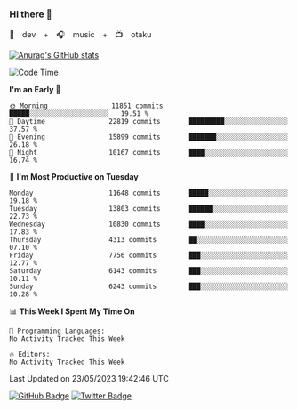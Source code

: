 ### Hi there 👋

🚀　dev　+　🎧　music　+　📺　otaku


[![Anurag's GitHub stats](https://github-readme-stats.vercel.app/api?username=koheitasaka&count_private=true&show_icons=true&theme=monokai)](https://github.com/koheitasaka/github-readme-stats)

<!--START_SECTION:waka-->
![Code Time](http://img.shields.io/badge/Code%20Time-1%2C161%20hrs%2023%20mins-blue)

**I'm an Early 🐤** 

```text
🌞 Morning                11851 commits       █████░░░░░░░░░░░░░░░░░░░░   19.51 % 
🌆 Daytime                22819 commits       █████████░░░░░░░░░░░░░░░░   37.57 % 
🌃 Evening                15899 commits       ███████░░░░░░░░░░░░░░░░░░   26.18 % 
🌙 Night                  10167 commits       ████░░░░░░░░░░░░░░░░░░░░░   16.74 % 
```
📅 **I'm Most Productive on Tuesday** 

```text
Monday                   11648 commits       █████░░░░░░░░░░░░░░░░░░░░   19.18 % 
Tuesday                  13803 commits       ██████░░░░░░░░░░░░░░░░░░░   22.73 % 
Wednesday                10830 commits       ████░░░░░░░░░░░░░░░░░░░░░   17.83 % 
Thursday                 4313 commits        ██░░░░░░░░░░░░░░░░░░░░░░░   07.10 % 
Friday                   7756 commits        ███░░░░░░░░░░░░░░░░░░░░░░   12.77 % 
Saturday                 6143 commits        ███░░░░░░░░░░░░░░░░░░░░░░   10.11 % 
Sunday                   6243 commits        ███░░░░░░░░░░░░░░░░░░░░░░   10.28 % 
```


📊 **This Week I Spent My Time On** 

```text
💬 Programming Languages: 
No Activity Tracked This Week

🔥 Editors: 
No Activity Tracked This Week
```


 Last Updated on 23/05/2023 19:42:46 UTC
<!--END_SECTION:waka-->

[![GitHub Badge](https://img.shields.io/badge/GitHub-100000?style=for-the-badge&logo=github&logoColor=white)](https://github.com/koheitasaka)
[![Twitter Badge](https://img.shields.io/badge/Twitter-1DA1F2?style=for-the-badge&logo=twitter&logoColor=white)](https://twitter.com/sleep_asleep_)
